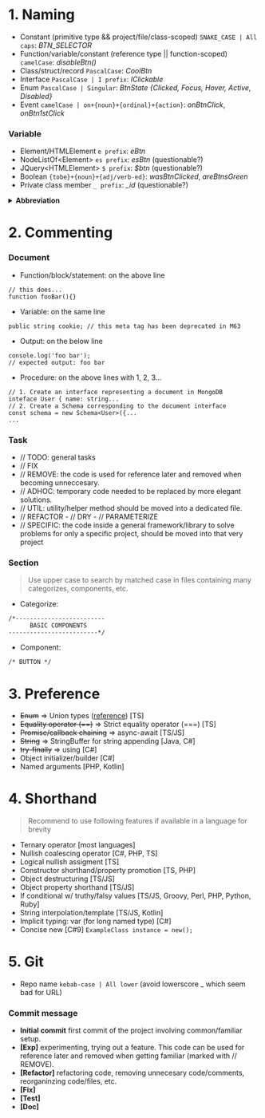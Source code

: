 # 1. Naming
+ Constant (primitive type && project/file/class-scoped) ```SNAKE_CASE | All caps```: *BTN_SELECTOR*
+ Function/variable/constant (reference type || function-scoped) ```camelCase```: *disableBtn()*
+ Class/struct/record ```PascalCase```: *CoolBtn*
+ Interface ```PascalCase | I prefix```: *IClickable*
+ Enum ```PascalCase | Singular```: *BtnState {Clicked, Focus, Hover, Active, Disabled}*
+ Event ```camelCase | on+{noun}+{ordinal}+{action}```: *onBtnClick*, *onBtn1stClick*
### Variable
+ Element/HTMLElement ```e prefix```: *eBtn*
+ NodeListOf\<Element> ```es prefix```: *esBtn* (questionable?)
+ JQuery\<HTMLElement> ```$ prefix```: *$btn* (questionable?)
+ Boolean ```{tobe}+{noun}+{adj/verb-ed}```: *wasBtnClicked*, *areBtnsGreen*
+ Private class member ```_ prefix```: *_id* (questionable?)

<details>
      <summary><b>Abbreviation</b></summary>
<br>
      
* **addr** address
* **app** application
* **bg** background
* **btn** button
* **char** character
* **col** column
* **coord** coordinate
* **db** database
* **dest** destination
* **dir** directory
* **len** length
* **msg** message
* **num** number
* **obj** object
* **pwd** password
* **param** parameter
* **pic** picture
* **pos** position
* **str** string
* **src** source
* **val** value
* **var** variable
      
</details>


# 2. Commenting
### Document
+ Function/block/statement: on the above line
```
// this does...
function fooBar(){}
```
+ Variable: on the same line
```
public string cookie; // this meta tag has been deprecated in M63
```
+ Output: on the below line
```
console.log('foo bar');
// expected output: foo bar
```
+ Procedure: on the above lines with 1, 2, 3...
```
// 1. Create an interface representing a document in MongoDB
inteface User { name: string...
// 2. Create a Schema corresponding to the document interface
const schema = new Schema<User>({...
...
```
### Task
+ // TODO: general tasks
+ // FIX
+ // REMOVE: the code is used for reference later and removed when becoming unneccesary.
+ // ADHOC: temporary code needed to be replaced by more elegant solutions.
+ // UTIL: utility/helper method should be moved into a dedicated file.
+ // REFACTOR - // DRY - // PARAMETERIZE
+ // SPECIFIC: the code inside a general framework/library to solve problems for only a specific project, should be moved into that very project
### Section
> Use upper case to search by matched case in files containing many categorizes, components, etc.
+ Categorize:
```
/*-------------------------
      BASIC COMPONENTS
-------------------------*/
```
+ Component:
```
/* BUTTON */
```

# 3. Preference
+ ~~Enum~~ => Union types ([reference](https://fettblog.eu/tidy-typescript-avoid-enums/?fbclid=IwAR18SiWtUFai4gEY4B6rm2nSGYfR54Yw3bitrkl4Ph9z72qwM_8kbOUYhX8)) [TS]
+ ~~Equality operator (==)~~ => Strict equality operator (===) [TS]
+ ~~Promise/callback chaining~~ => async-await [TS/JS]
+ ~~String~~ => StringBuffer for string appending [Java, C#]
+ ~~try-finally~~ => using [C#]
+ Object initializer/builder [C#]
+ Named arguments [PHP, Kotlin]

# 4. Shorthand
> Recommend to use following features if available in a language for brevity
+ Ternary operator [most languages]
+ Nullish coalescing operator [C#, PHP, TS]
+ Logical nullish assigment [TS]
+ Constructor shorthand/property promotion [TS, PHP]
+ Object destructuring [TS/JS]
+ Object property shorthand [TS/JS]
+ If conditional w/ truthy/falsy values [TS/JS, Groovy, Perl, PHP, Python, Ruby]
+ String interpolation/template [TS/JS, Kotlin]
+ Implicit typing: var (for long named type) [C#]
+ Concise new [C#9] ```ExampleClass instance = new();```

# 5. Git
+ Repo name ```kebab-case | All lower``` (avoid lowerscore _ which seem bad for URL)
### Commit message
+ **Initial commit** first commit of the project involving common/familiar setup.
+ **[Exp]** experimenting, trying out a feature. This code can be used for reference later and removed when getting familiar (marked with // REMOVE).
+ **[Refactor]** refactoring code, removing unnecesary code/comments, reorganinzing code/files, etc.
+ **[Fix]**
+ **[Test]**
+ **[Doc]**
